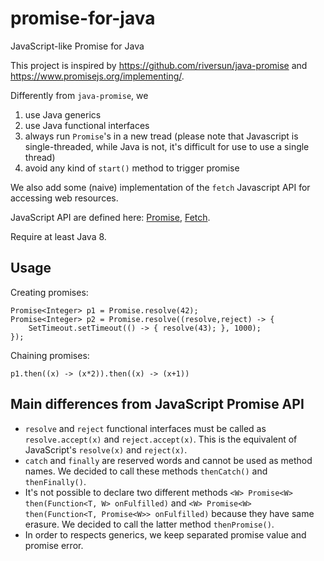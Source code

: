 # promise-for-java
JavaScript-like Promise for Java

This project is inspired by https://github.com/riversun/java-promise and https://www.promisejs.org/implementing/.

Differently from `java-promise`, we

1. use Java generics
2. use Java functional interfaces
3. always run `Promise`'s in a new tread (please note that Javascript is single-threaded, while Java is not, it's difficult for use to use a single thread)
4. avoid any kind of `start()` method to trigger promise


We also add some (naive) implementation of the `fetch` Javascript API for accessing web resources.

JavaScript API are defined here:
[Promise](https://developer.mozilla.org/en-US/docs/Web/JavaScript/Reference/Global_Objects/Promise),
[Fetch](https://developer.mozilla.org/en-US/docs/Web/API/Fetch_API).

Require at least Java 8.

## Usage

Creating promises:

    Promise<Integer> p1 = Promise.resolve(42);
    Promise<Integer> p2 = Promise.resolve((resolve,reject) -> {
        SetTimeout.setTimeout(() -> { resolve(43); }, 1000);
    });

Chaining promises:

    p1.then((x) -> (x*2)).then((x) -> (x+1))

## Main differences from JavaScript Promise API

* `resolve` and `reject` functional interfaces must be called as `resolve.accept(x)` and `reject.accept(x)`. This is the equivalent of JavaScript's `resolve(x)` and `reject(x)`.
* `catch` and `finally` are reserved words and cannot be used as method names. We decided to call these methods `thenCatch()` and `thenFinally()`.
* It's not possible to declare two different methods `<W> Promise<W> then(Function<T, W> onFulfilled)` and `<W> Promise<W> then(Function<T, Promise<W>> onFulfilled)` because they have same erasure. We decided to call the latter method `thenPromise()`.
* In order to respects generics, we keep separated promise value and promise error.
